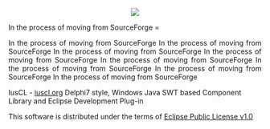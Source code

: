 <p align="center">
  <img src="https://github.com/iuscl-ide/IusCL/raw/master/docs/gh/IusCLGHHeader.gif">
</p>
In the process of moving from SourceForge
=
<p align="justify">In the process of moving from SourceForge In the process of moving from SourceForge In the process of moving from SourceForge In the process of moving from SourceForge In the process of moving from SourceForge In the process of moving from SourceForge In the process of moving from SourceForge In the process of moving from SourceForge
</p>

IusCL - [iuscl.org](http://iuscl.org)
Delphi7 style, Windows Java SWT based Component Library and Eclipse Development Plug-in

This software is distributed under the terms of [Eclipse Public License v1.0](http://www.eclipse.org/org/documents/epl-v10.html)


